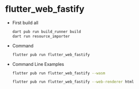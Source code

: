 # flutter_web_fastify

- First build all
  ```sh
  dart pub run build_runner build
  dart run resource_importer
  ```

- Command
  ```sh
  flutter pub run flutter_web_fastify
  ```

- Command Line Examples
  ```sh
  flutter pub run flutter_web_fastify --wasm
  ```
  ```sh
  flutter pub run flutter_web_fastify --web-renderer html
  ```